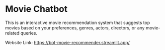 # Movie Chatbot
This is an interactive movie recommendation system that suggests top movies based on your preferences, genres, actors, directors, or any movie-related queries.

Website Link:
https://bot-movie-recommender.streamlit.app/

